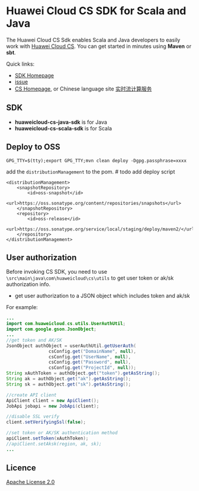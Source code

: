 #  Huawei Cloud CS SDK for Scala and Java

The Huawei Cloud CS Sdk enables Scala and Java developers to easily work with [Huawei Cloud CS](http://www.huaweicloud.com/en-us/product/cs.html). You can get started in minutes using **Maven** or **sbt**.

Quick links:

- [SDK Homepage](http://developer.huaweicloud.com/dev/sdk?all)
- [issue](https://github.com/huaweicloudsdk/huaweicloud-cs-sdk/issues)
- [CS Homepage](http://www.huaweicloud.com/en-us/product/cs.html), or Chinese language site [实时流计算服务](http://www.huaweicloud.com/product/cs.html)

##  SDK

- **huaweicloud-cs-java-sdk** is for Java 
- **huaweicloud-cs-scala-sdk** is for Scala

##  Deploy to OSS

```
GPG_TTY=$(tty);export GPG_TTY;mvn clean deploy -Dgpg.passphrase=xxxx
```

add the `distributionManagement` to the pom. # todo add deploy script 

```
<distributionManagement>
    <snapshotRepository>
        <id>oss-snapshot</id>
        <url>https://oss.sonatype.org/content/repositories/snapshots</url>
    </snapshotRepository>
    <repository>
        <id>oss-release</id>
        <url>https://oss.sonatype.org/service/local/staging/deploy/maven2/</url>
    </repository>
</distributionManagement>
```

## User authorization

Before invoking CS SDK, you need to use `\src\main\java\com\huaweicloud\cs\utils` to get user token or ak/sk authorization info.

- get user authorization to a JSON object which includes token and ak/sk

For example:
```java
...
import com.huaweicloud.cs.utils.UserAuthUtil;
import com.google.gson.JsonObject;
...
//get token and AK/SK
JsonObject authObject = userAuthUtil.getUserAuth(
                csConfig.get("DomainName", null),
                csConfig.get("UserName", null),
                csConfig.get("Password", null),
                csConfig.get("ProjectId", null));
String xAuthToken = authObject.get("token").getAsString();
String ak = authObject.get("ak").getAsString();
String sk = authObject.get("sk").getAsString();

//create API client
ApiClient client = new ApiClient();
JobApi jobapi = new JobApi(client);

//disable SSL verify
client.setVerifyingSsl(false);

//set token or AK/SK authentication method
apiClient.setToken(xAuthToken);
//apiClient.setAksk(region, ak, sk);
...
```

##  Licence

[Apache License 2.0](https://www.apache.org/licenses/LICENSE-2.0.html)
